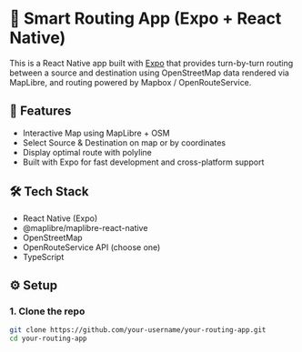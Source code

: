 # 🚚 Smart Routing App (Expo + React Native)

This is a React Native app built with [Expo](https://expo.dev/) that provides turn-by-turn routing between a source and destination using OpenStreetMap data rendered via MapLibre, and routing powered by Mapbox / OpenRouteService.

## 🧭 Features

- Interactive Map using MapLibre + OSM
- Select Source & Destination on map or by coordinates
- Display optimal route with polyline
- Built with Expo for fast development and cross-platform support

## 🛠️ Tech Stack

- React Native (Expo)
- @maplibre/maplibre-react-native
- OpenStreetMap
- OpenRouteService API (choose one)
- TypeScript

## ⚙️ Setup

### 1. Clone the repo

```bash
git clone https://github.com/your-username/your-routing-app.git
cd your-routing-app
